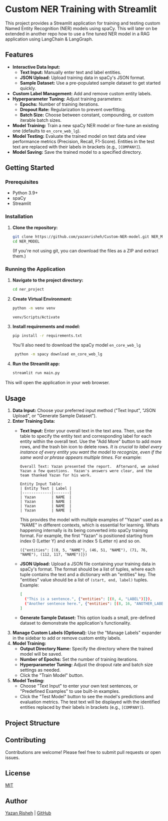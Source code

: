 # Custom NER Training with Streamlit

This project provides a Streamlit application for training and testing custom Named Entity Recognition (NER) models using spaCy. This will later on be extended in another repo how to use a fine tuned NER model in a RAG application using LangChain & LangGraph.

## Features

*   **Interactive Data Input:**
    *   **Text Input:** Manually enter text and label entities.
    *   **JSON Upload:** Upload training data in spaCy's JSON format.
    *   **Sample Dataset:** Use a pre-populated sample dataset to get started quickly.
*   **Custom Label Management:** Add and remove custom entity labels.
*   **Hyperparameter Tuning:** Adjust training parameters:
    *   **Epochs:** Number of training iterations.
    *   **Dropout Rate:** Regularization to prevent overfitting.
    *   **Batch Size:**  Choose between constant, compounding, or custom iterable batch sizes.
*   **Model Training:** Train a new spaCy NER model or fine-tune an existing one (defaults to `en_core_web_lg`).
*   **Model Testing:** Evaluate the trained model on test data and view performance metrics (Precision, Recall, F1-Score).  Entities in the test text are replaced with their labels in brackets (e.g., `[COMPANY]`).
*   **Model Saving:** Save the trained model to a specified directory.

## Getting Started

### Prerequisites

*   Python 3.9+
*   spaCy
*   Streamlit

### Installation

1.  **Clone the repository:**

    ```bash
    git clone https://github.com/yazanrisheh/Custom-NER-model.git NER_MODEL
    cd NER_MODEL
    ```
    (If you're not using git, you can download the files as a ZIP and extract them.)


### Running the Application

1.  **Navigate to the project directory:**

    ```bash
    cd ner_project
    ```

2. **Create Virtual Environment:**
    ```bash
    python -m venv venv
    ```
    ```
    venv/Scripts/Activate
    ```

3. **Install requirements and model:**
    ```bash
    pip install -r requirements.txt
    ```
    You'll also need to download the spaCy model `en_core_web_lg`
    ```bash
     python -m spacy download en_core_web_lg
    ```

4.  **Run the Streamlit app:**

    ```bash
    streamlit run main.py
    ```


This will open the application in your web browser.

## Usage

1.  **Data Input:** Choose your preferred input method ("Text Input", "JSON Upload", or "Generate Sample Dataset").
2.  **Enter Training Data:**
    *   **Text Input:**  Enter your overall text in the text area.  Then, use the table to specify the entity text and corresponding label for each entity within the overall text.  Use the "Add More" button to add more rows, and the trash bin icon to delete rows.  *It is crucial to label every instance of every entity you want the model to recognize, even if the same word or phrase appears multiple times.* For example:

        ```
        Overall Text: Yazan presented the report.  Afterward, we asked Yazan a few questions.  Yazan's answers were clear, and the team thanked Yazan for his work.

        Entity Input Table:
        | Entity Text | Label |
        |-------------|-------|
        | Yazan       | NAME  |
        | Yazan       | NAME  |
        | Yazan       | NAME  |
        | Yazan       | NAME  |
        ```
        This provides the model with multiple examples of "Yazan" used as a "NAME" in different contexts, which is essential for learning. Whats happening internally is its being converted into spaCy training format. For example, the first "Yazan" is positioned starting from index 0 (Letter Y) and ends at index 5 (Letter n) and so on.
        ```
        ({"entities": [(0, 5, "NAME"), (46, 51, "NAME"), (71, 76, "NAME"), (112, 117, "NAME")]})
        ```

    *   **JSON Upload:** Upload a JSON file containing your training data in spaCy's format.  The format should be a list of tuples, where each tuple contains the text and a dictionary with an "entities" key.  The "entities" value should be a list of `(start, end, label)` tuples.  Example:
        ```json
        [
          ("This is a sentence.", {"entities": [(0, 4, "LABEL")]}),
          ("Another sentence here.", {"entities": [(8, 16, "ANOTHER_LABEL")]})
        ]
        ```
    *   **Generate Sample Dataset:**  This option loads a small, pre-defined dataset to demonstrate the application's functionality.
3.  **Manage Custom Labels (Optional):**  Use the "Manage Labels" expander in the sidebar to add or remove custom entity labels.
4.  **Model Training:**
    *   **Output Directory Name:** Specify the directory where the trained model will be saved.
    *   **Number of Epochs:** Set the number of training iterations.
    *   **Hyperparameter Tuning:** Adjust the dropout rate and batch size settings as needed.
    *   Click the "Train Model" button.
5.  **Model Testing:**
    *   Choose "Text Input" to enter your own test sentences, or "Predefined Examples" to use built-in examples.
    *   Click the "Test Model" button to see the model's predictions and evaluation metrics.  The test text will be displayed with the identified entities replaced by their labels in brackets (e.g., `[COMPANY]`).

## Project Structure
## Contributing

Contributions are welcome! Please feel free to submit pull requests or open issues.

## License
[MIT](https://choosealicense.com/licenses/mit/)
## Author

[Yazan Risheh](https://www.linkedin.com/in/yazan-risheh-8b87211a1/) | [GitHub](https://github.com/yazanrisheh?tab=repositories)